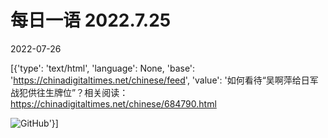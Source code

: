 # 每日一语 2022.7.25

2022-07-26

[{'type': 'text/html', 'language': None, 'base': 'https://chinadigitaltimes.net/chinese/feed', 'value': '如何看待“吴啊萍给日军战犯供往生牌位”？相关阅读：https://chinadigitaltimes.net/chinese/684790.html

![GitHub](https://chinadigitaltimes.net/chinese/files/2022/07/7.255.jpg)'}]